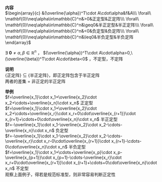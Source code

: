 **内容**  
 $\begin{array}{c}  
&(\overline{\alpha})^T\cdot A\cdot\alpha&f&A\\\  
\forall\ \mathbf{0}\neq\alpha\in\mathbb{C}^n&>0&正定型&正定阵\\\  
\forall\ \mathbf{0}\neq\alpha\in\mathbb{C}^n&\geq0&半正定型&半正定阵\\\  
\forall\ \mathbf{0}\neq\alpha\in\mathbb{C}^n&<0&负定型&负定阵\\\  
\forall\ \mathbf{0}\neq\alpha\in\mathbb{C}^n&\leq0&半负定型&半负定阵  
\end{array}$  
  
 $\exists\ \mathbf{0}\neq\alpha,\beta\in\mathbb{R}^n$ ， $(\overline{\alpha})^T\cdot A\cdot\alpha>0,\ (\overline{\beta})^T\cdot A\cdot\beta<0$ ，不定型，不定阵  
  
**说明**  
{正定阵} $\subseteq$ {半正定阵}，即正定阵包含于半正定阵  
两者的差集 $=$ 非正定的半正定阵  
  
**举例**  
 $f=\overline{x_1}\cdot x_1+\overline{x_2}\cdot x_2+\cdots+\overline{x_n}\cdot x_n$  正定型  
 $f=\overline{x_1}\cdot x_1+\overline{x_2}\cdot x_2+\cdots+\overline{x_r}\cdot x_r+0\cdot\overline{x_{r+1}}\cdot x_{r+1}+\cdots+0\cdot\overline{x_n}\cdot x_n$  半正定型  
 $f=-\overline{x_1}\cdot x_1-\overline{x_2}\cdot x_2-\cdots-\overline{x_n}\cdot x_n$  负定型  
 $f=-\overline{x_1}\cdot x_1-\overline{x_2}\cdot x_2-\cdots-\overline{x_r}\cdot x_r-0\cdot\overline{x_{r+1}}\cdot x_{r+1}-\cdots-0\cdot\overline{x_n}\cdot x_n$  半负定型  
 $f=\overline{x_1}\cdot x_1+\cdots+\overline{x_p}\cdot x_p-\overline{x_{p+1}}\cdot x_{p+1}-\cdots-\overline{x_r}\cdot x_r+0\cdot\overline{x_{r+1}}\cdot x_{r+1}+\cdots+0\cdot\overline{x_n}\cdot x_n$  不定型  
观察上面例子，得若是规范标准型，则非常容易判断正定性  
